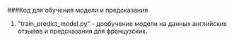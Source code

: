 ###Код для обучения модели и предсказания

1) "train_predict_model.py" - дообучение модели на данных английских отзывов и предсказания для французских.
